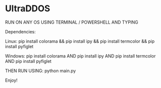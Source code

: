 # UltraDDOS

RUN ON ANY OS USING TERMINAL / POWERSHELL AND TYPING

Dependencies:


Linux:
 pip install colorama && pip install ipy && pip install termcolor && pip install pyfiglet
 
 
Windows:
 pip install colorama AND pip install ipy AND pip install termcolor AND pip install pyfiglet

THEN RUN USING:
python main.py

Enjoy!
